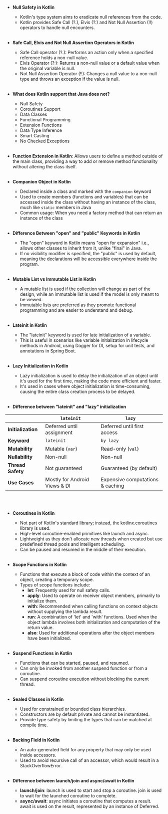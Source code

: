 - **Null Safety in Kotlin**
  - Kotlin's type system aims to eradicate null references from the code.
  - Kotlin provides Safe Call (?.), Elvis (?:) and Not Null Assertion (!!) operators to handle null encounters.
<br></br>

- **Safe Call, Elvis and Not Null Assertion Operators in Kotlin**
  - Safe Call operator (?.): Performs an action only when a specified reference holds a non-null value.
  - Elvis Operator (?:): Returns a non-null value or a default value when the original variable is null.
  - Not Null Assertion Operator (!!): Changes a null value to a non-null type and throws an exception if the value is null.
<br></br>

- **What does Kotlin support that Java does not?**
  - Null Safety
  - Coroutines Support
  - Data Classes
  - Functional Programming
  - Extension Functions
  - Data Type Inference
  - Smart Casting
  - No Checked Exceptions
<br></br>

- **Function Extension in Kotlin**: Allows users to define a method outside of the main class, providing a way to add or remove method functionality without altering the class itself.
<br></br>

- **Companion Object in Kotlin**
  - Declared inside a class and marked with the `companion` keyword
  - Used to create members (functions and variables) that can be accessed inside the class without having an instance of the class, much like `static` members in Java
  - Common usage: When you need a factory method that can return an instance of the class
<br></br>

- **Difference Between "open" and "public" Keywords in Kotlin**
  - The "open" keyword in Kotlin means "open for expansion" i.e., allows other classes to inherit from it, unlike "final" in Java.
  - If no visibility modifier is specified, the "public" is used by default, meaning the declarations will be accessible everywhere inside the program.
<br></br>

- **Mutable List vs Immutable List in Kotlin**
  - A mutable list is used if the collection will change as part of the design, while an immutable list is used if the model is only meant to be viewed.
  - Immutable lists are preferred as they promote functional programming and are easier to understand and debug.
<br></br>

- **Lateinit in Kotlin**
  - The "lateinit" keyword is used for late initialization of a variable.
  - This is useful in scenarios like variable initialization in lifecycle methods in Android, using Dagger for DI, setup for unit tests, and annotations in Spring Boot.
<br></br>

- **Lazy Initialization in Kotlin**
  - Lazy initialization is used to delay the initialization of an object until it's used for the first time, making the code more efficient and faster.
  - It's used in cases where object initialization is time-consuming, causing the entire class creation process to be delayed.
<br></br>

- **Difference between "lateinit" and "lazy" initialization**

|                     | `lateinit`                    | `lazy`                         |
|---------------------|-------------------------------|--------------------------------|
| **Initialization**  | Deferred until assignment     | Deferred until first access    |
| **Keyword**         | `lateinit`                    | `by lazy`                      |
| **Mutability**      | Mutable (`var`)               | Read-only (`val`)              |
| **Nullability**     | Non-null                      | Non-null                       |
| **Thread Safety**   | Not guaranteed                | Guaranteed (by default)        |
| **Use Cases**       | Mostly for Android Views & DI | Expensive computations & caching |

<br></br>

- **Coroutines in Kotlin**
    - Not part of Kotlin's standard library; instead, the kotlinx.coroutines library is used.
    - High-level coroutine-enabled primitives like launch and async.
    - Lightweight as they don't allocate new threads when created but use predefined thread pools and intelligent scheduling.
    - Can be paused and resumed in the middle of their execution.
<br></br>

- **Scope Functions in Kotlin**
    - Functions that execute a block of code within the context of an object, creating a temporary scope.
    - Types of scope functions include:
        - **let**: Frequently used for null safety calls.
        - **apply**: Used to operate on receiver object members, primarily to initialize them.
        - **with**: Recommended when calling functions on context objects without supplying the lambda result.
        - **run**: A combination of 'let' and 'with' functions. Used when the object lambda involves both initialization and computation of the return value.
        - **also**: Used for additional operations after the object members have been initialized.
<br></br>

- **Suspend Functions in Kotlin**
    - Functions that can be started, paused, and resumed.
    - Can only be invoked from another suspend function or from a coroutine.
    - Can suspend coroutine execution without blocking the current thread.
<br></br>

- **Sealed Classes in Kotlin**
    - Used for constrained or bounded class hierarchies.
    - Constructors are by default private and cannot be instantiated.
    - Provide type safety by limiting the types that can be matched at compile time.
<br></br>

- **Backing Field in Kotlin**
    - An auto-generated field for any property that may only be used inside accessors.
    - Used to avoid recursive call of an accessor, which would result in a StackOverflowError.
<br></br>

- **Difference between launch/join and async/await in Kotlin**
    - **launch/join**: launch is used to start and stop a coroutine. join is used to wait for the launched coroutine to complete.
    - **async/await**: async initiates a coroutine that computes a result. await is used on the result, represented by an instance of Deferred.
<br></br>

